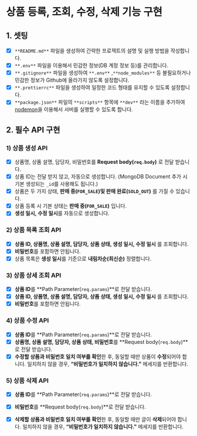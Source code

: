 # 상품 등록, 조회, 수정, 삭제 기능 구현

## 1. 셋팅
- [x] `**README.md**` 파일을 생성하여 간략한 프로젝트의 설명 및 실행 방법을 작성합니다.
- [x] `**.env**` 파일을 이용해서 민감한 정보(DB 계정 정보 등)를 관리합니다.
- [x] `**.gitignore**` 파일을 생성하여 `**.env**` ,`**node_modules**` 등
불필요하거나 민감한 정보가 Github에 올라가지 않도록 설정합니다.
- [x] `**.prettierrc**` 파일을 생성하여 일정한 코드 형태를 유지할 수 있도록 설정합니다.
- [x] `**package.json**` 파일의 `**scripts**` 항목에 `**dev**` 라는 이름을 추가하여 [nodemon](https://myung-ho.tistory.com/95)을 이용해서 서버를 실행할 수 있도록 합니다.

## 2. 필수 API 구현

### 1) 상품 생성 API
- [x] 상품명, 상품 설명, 담당자, 비밀번호를 **Request body(`req.body`)** 로 전달 받습니다.
- [x] 상품 ID는 전달 받지 않고, 자동으로 생성합니다. (MongoDB Document 추가 시 기본 생성되는 `_id`를 사용해도 됩니다.)
- [x] 상품은 두 가지 상태, **판매 중(`FOR_SALE`)및 판매 완료(`SOLD_OUT`)** 를 가질 수 있습니다.
- [x] 상품 등록 시 기본 상태는 **판매 중(`FOR_SALE`)** 입니다.
- [x] **생성 일시, 수정 일시**를 자동으로 생성합니다.

### 2) 상품 목록 조회 API
- [x] **상품 ID, 상품명, 상품 설명, 담당자, 상품 상태, 생성 일시, 수정 일시** 를 조회합니다.
- [x] **비밀번호**를 포함하면 안됩니다.
- [x] 상품 목록은 **생성 일시**를 기준으로 **내림차순(최신순)** 정렬합니다.

### 3) 상품 상세 조회 API
- [x] **상품 ID**를 **Path Parameter(`req.params`)**로 전달 받습니다.
- [x] **상품 ID, 상품명, 상품 설명, 담당자, 상품 상태, 생성 일시, 수정 일시** 를 조회합니다.
- [x] **비밀번호**를 포함하면 안됩니다.

### 4) 상품 수정 API
- [x] **상품 ID**를 **Path Parameter(`req.params`)**로 전달 받습니다.
- [x] **상품명, 상품 설명, 담당자, 상품 상태, 비밀번호**를 **Request body(`req.body`)**로 전달 받습니다.
- [x] **수정할 상품과 비밀번호 일치 여부를 확인**한 후, 동일할 때만 상품이 **수정**되어야 합니다. 일치하지 않을 경우, **“비밀번호가 일치하지 않습니다.”** 메세지를 반환합니다.

### 5) 상품 삭제 API
- [x] **상품 ID**를 **Path Parameter(`req.params`)**로 전달 받습니다.
- [x] **비밀번호**를 **Request body(`req.body`)**로 전달 받습니다.
- [x] **삭제할 상품과 비밀번호 일치 여부를 확인**한 후, 동일할 때만 글이 **삭제**되어야 합니다. 일치하지 않을 경우, **“비밀번호가 일치하지 않습니다.”** 메세지를 반환합니다.

